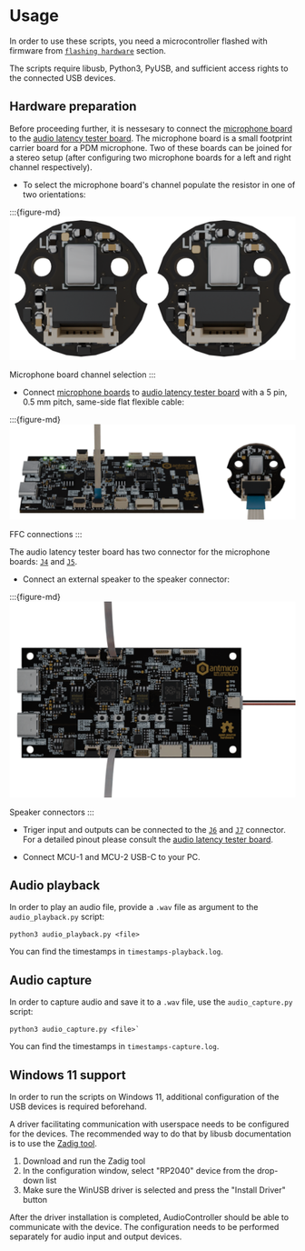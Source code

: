 # Usage

In order to use these scripts, you need a microcontroller flashed with firmware from [`flashing hardware`](./installation.md#flashing-hardware) section.

The scripts require libusb, Python3, PyUSB, and sufficient access rights to the connected USB devices.

## Hardware preparation

Before proceeding further, it is nessesary to connect the [microphone board](https://github.com/antmicro/pdm-microphone-board) to the [audio latency tester board](https://github.com/antmicro/audio-latency-tester-board).
The microphone board is a small footprint carrier board for a PDM microphone. Two of these boards can be joined for a stereo setup (after configuring two microphone boards for a left and right channel respectively).
* To select the microphone board's channel populate the resistor in one of two orientations:

:::{figure-md}
![](img/microphone-channel-selection.png)

Microphone board channel selection
:::

* Connect [microphone boards](https://github.com/antmicro/pdm-microphone-board) to [audio latency tester board](https://github.com/antmicro/audio-latency-tester-board) with a 5 pin, 0.5 mm pitch, same-side flat flexible cable:


:::{figure-md}
![](img/connection-audio-microphone-board.png)

FFC connections
:::

The audio latency tester board has two connector for the microphone boards:  [`J4`](#J4) and [`J5`](#J5).

* Connect an external speaker to the speaker connector:

:::{figure-md}
![](img/speaker-conn.png)

Speaker connectors
:::

* Triger input and outputs can be connected to the  [`J6`](#J6) and [`J7`](#J7) connector. For a detailed pinout please consult the [audio latency tester board](https://github.com/antmicro/audio-latency-tester-board).

* Connect MCU-1 and MCU-2 USB-C to your PC.
## Audio playback

In order to play an audio file, provide a `.wav` file as argument to the `audio_playback.py` script:

```console
python3 audio_playback.py <file>
```

You can find the timestamps in `timestamps-playback.log`.

## Audio capture

In order to capture audio and save it to a `.wav` file, use the `audio_capture.py` script:

```console
python3 audio_capture.py <file>`
```

You can find the timestamps in `timestamps-capture.log`.

## Windows 11 support

In order to run the scripts on Windows 11, additional configuration of the USB devices is required beforehand.

A driver facilitating communication with userspace needs to be configured for the devices. The recommended way to do that by libusb documentation is to use the [Zadig tool](http://zadig.akeo.ie/).

1. Download and run the Zadig tool
2. In the configuration window, select "RP2040" device from the drop-down list
3. Make sure the WinUSB driver is selected and press the "Install Driver" button

After the driver installation is completed, AudioController should be able to communicate with the device.
The configuration needs to be performed separately for audio input and output devices.